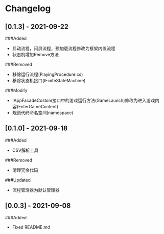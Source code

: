 # Changelog

## [0.1.3] - 2021-09-22
###Added
- 启动流程，闪屏流程，预加载流程修改为框架内置流程
- 状态机增加Remove方法

###Removed
- 移除运行流程(PlayingProcedure.cs)
- 移除状态机接口(IFiniteStateMachine)

###Modify
- IAppFacadeCostom接口中的游戏运行方法(GameLaunch)修改为进入游戏内容(EnterGameContent)
- 规范代码命名空间(namespace)

## [0.1.0] - 2021-09-18
###Added
- CSV解析工具

###Removed
- 清理冗余代码

###Updated
- 流程管理器为默认管理器

## [0.0.3] - 2021-09-08
###Added
- Fixed README.md